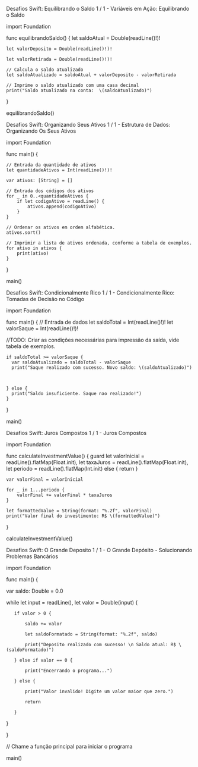 Desafios Swift: Equilibrando o Saldo
1 / 1 - Variáveis em Ação: Equilibrando o Saldo

import Foundation

func equilibrandoSaldo() {
    let saldoAtual = Double(readLine()!)!
    
    let valorDeposito = Double(readLine()!)!
    
    let valorRetirada = Double(readLine()!)!

    // Calcula o saldo atualizado
    let saldoAtualizado = saldoAtual + valorDeposito - valorRetirada

    // Imprime o saldo atualizado com uma casa decimal
    print("Saldo atualizado na conta:  \(saldoAtualizado)")
}

equilibrandoSaldo()


Desafios Swift: Organizando Seus Ativos
1 / 1 - Estrutura de Dados: Organizando Os Seus Ativos

import Foundation

func main() {
   
    // Entrada da quantidade de ativos
    let quantidadeAtivos = Int(readLine()!)!

    var ativos: [String] = []

    // Entrada dos códigos dos ativos
    for _ in 0..<quantidadeAtivos {
        if let codigoAtivo = readLine() {
            ativos.append(codigoAtivo)
        }
    }

    // Ordenar os ativos em ordem alfabética.
    ativos.sort()
    
    // Imprimir a lista de ativos ordenada, conforme a tabela de exemplos.
    for ativo in ativos {
        print(ativo)
    }
}

main()

Desafios Swift: Condicionalmente Rico
1 / 1 - Condicionalmente Rico: Tomadas de Decisão no Código

import Foundation

func main() {
    // Entrada de dados
    let saldoTotal = Int(readLine()!)!
    let valorSaque = Int(readLine()!)!
    

//TODO: Criar as condições necessárias para impressão da saída, vide tabela de exemplos.

    if saldoTotal >= valorSaque {
      var saldoAtualizado = saldoTotal - valorSaque
      print("Saque realizado com sucesso. Novo saldo: \(saldoAtualizado)")
      
      
      
    } else {
      print("Saldo insuficiente. Saque nao realizado!")
    }
}

main()

Desafios Swift: Juros Compostos
1 / 1 - Juros Compostos

import Foundation

func calculateInvestmentValue() {
    guard let valorInicial = readLine().flatMap(Float.init),
          let taxaJuros = readLine().flatMap(Float.init),
          let periodo = readLine().flatMap(Int.init)
    else {
        return
    }
    
    var valorFinal = valorInicial
    
    for _ in 1...periodo {
        valorFinal += valorFinal * taxaJuros
    }
    
    let formattedValue = String(format: "%.2f", valorFinal)
    print("Valor final do investimento: R$ \(formattedValue)")
}

calculateInvestmentValue()

Desafios Swift: O Grande Deposito
1 / 1 - O Grande Depósito - Solucionando Problemas Bancários

import Foundation


func main() {

   var saldo: Double = 0.0


   while let input = readLine(), let valor = Double(input) {

       if valor > 0 {

           saldo += valor

           let saldoFormatado = String(format: "%.2f", saldo)

           print("Deposito realizado com sucesso! \n Saldo atual: R$ \(saldoFormatado)")

       } else if valor == 0 {

           print("Encerrando o programa...")

       } else {

           print("Valor invalido! Digite um valor maior que zero.")

           return

       }

   }

}

// Chame a função principal para iniciar o programa

main()